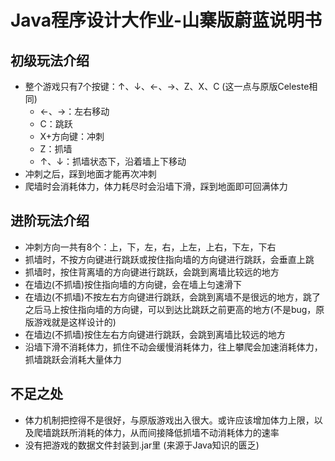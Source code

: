 # Java程序设计大作业-山寨版蔚蓝说明书

## 初级玩法介绍

* 整个游戏只有7个按键：↑、↓、←、→、Z、X、C (这一点与原版Celeste相同)
  * ←、→：左右移动
  * C：跳跃
  * X+方向键：冲刺
  * Z：抓墙
  * ↑、↓：抓墙状态下，沿着墙上下移动
* 冲刺之后，踩到地面才能再次冲刺
* 爬墙时会消耗体力，体力耗尽时会沿墙下滑，踩到地面即可回满体力

## 进阶玩法介绍

* 冲刺方向一共有8个：上，下，左，右，上左，上右，下左，下右
* 抓墙时，不按方向键进行跳跃或按住指向墙的方向键进行跳跃，会垂直上跳
* 抓墙时，按住背离墙的方向键进行跳跃，会跳到离墙比较远的地方
* 在墙边(不抓墙)按住指向墙的方向键，会在墙上匀速滑下
* 在墙边(不抓墙)不按左右方向键进行跳跃，会跳到离墙不是很远的地方，跳了之后马上按住指向墙的方向键，可以到达比跳跃之前更高的地方(不是bug，原版游戏就是这样设计的)
* 在墙边(不抓墙)按住左右方向键进行跳跃，会跳到离墙比较远的地方
* 沿墙下滑不消耗体力，抓住不动会缓慢消耗体力，往上攀爬会加速消耗体力，抓墙跳跃会消耗大量体力

## 不足之处

* 体力机制把控得不是很好，与原版游戏出入很大。或许应该增加体力上限，以及爬墙跳跃所消耗的体力，从而间接降低抓墙不动消耗体力的速率
* 没有把游戏的数据文件封装到.jar里 (来源于Java知识的匮乏)
